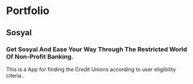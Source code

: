 # Portfolio


## Sosyal
### Get Sosyal And Ease Your Way Through The Restricted World Of Non-Profit Banking.

This is a App for finding the Credit Unions according to user eligibility citeria..

[logo]: https://github.com/Xcode09/Portfolio/blob/master/images/app%20logo%20.png

 
